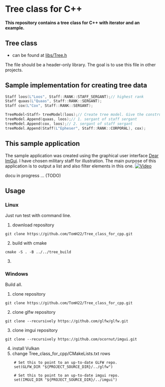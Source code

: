 # Tree class for C++
**This repository contains a tree class for C++ with iterator and an example.**
## Tree class ##
- can be found at [libs/Tree.h](/libs/Tree.h)

The file should be a header-only library. The goal is to use this file in other projects.
## Sample implementation for creating tree data ##
```C++
Staff loos(L"Loos", Staff::RANK::STAFF_SERGANT);// highest rank
Staff quaas(L"Quaas", Staff::RANK::SERGANT);
Staff cox(L"Cox", Staff::RANK::SERGANT);

TreeModel<Staff> treeModel(loos);// Create tree model. Give the constructor also root element.
treeModel.Append(quaas, loos);// 1. sergant of staff sergant
treeModel.Append(cox, loos);// 2. sergant of staff sergant
treeModel.Append(Staff(L"Epheser", Staff::RANK::CORPORAL), cox);
```
## This sample application ##
The sample application was created using the graphical user interface [Dear ImGui](https://github.com/ocornut/imgui). I have chosen military staff for illustration. The main purpose of this application is to output a list and also filter elements in this one.
[![Video](https://img.youtube.com/vi/whSA_vjmbig/0.jpg)](https://www.youtube.com/watch?v=whSA_vjmbig)

docu in progress ... (TODO)
## Usage
### Linux
Just run test with command line.
1. download repository
```
git clone https://github.com/TomH22/Tree_class_for_cpp.git
```
2. build with cmake
```
cmake -S . -B ../../tree_build
```
3. 
### Windows
Build all.
1. clone repository
```
git clone https://github.com/TomH22/Tree_class_for_cpp.git
```
2. clone glfw repository
```
git clone --recursively https://github.com/glfw/glfw.git
```
3. clone imgui repository
```
git clone --recursively https://github.com/ocornut/imgui.git
```
4. install Vulkan
5. change Tree_class_for_cpp/CMakeLists.txt rows
```
    # Set this to point to an up-to-date GLFW repo.
    set(GLFW_DIR "${PROJECT_SOURCE_DIR}/../glfw")

    # Set this to point to an up-to-date imgui repo.
    set(IMGUI_DIR "${PROJECT_SOURCE_DIR}/../imgui")
```
